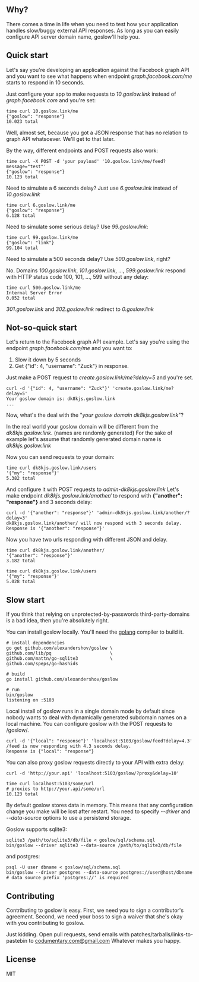 ## Why?
There comes a time in life when you need to test how your application handles slow/buggy
external API responses. As long as you can easily configure API server domain name, goslow'll help you.

## Quick start
Let's say you're developing an application against the Facebook graph API and
you want to see what happens when endpoint *graph.facebook.com/me* starts to respond in 10 seconds.

Just configure your app to make requests to *10.goslow.link* instead of *graph.facebook.com*
and you're set:

```shell
time curl 10.goslow.link/me
{"goslow": "response"}
10.023 total
```

Well, almost set, because you got a JSON response that has no relation to graph API whatsoever.
We'll get to that later.

By the way, different endpoints and POST requests also work:
```shell
time curl -X POST -d 'your payload' '10.goslow.link/me/feed?message="test"'
{"goslow": "response"}
10.123 total
```

Need to simulate a 6 seconds delay? Just use *6.goslow.link* instead of *10.goslow.link*


```shell
time curl 6.goslow.link/me
{"goslow": "response"}
6.128 total
```

Need to simulate some serious delay? Use *99.goslow.link*:
```shell
time curl 99.goslow.link/me
{"goslow": "link"}
99.104 total
```

Need to simulate a 500 seconds delay? Use *500.goslow.link*, right?

No. Domains *100.goslow.link*, *101.goslow.link*, ..., *599.goslow.link* respond with
HTTP status code 100, 101, ..., 599 without any delay:

```shell
time curl 500.goslow.link/me
Internal Server Error
0.052 total
```

*301.goslow.link* and *302.goslow.link* redirect to *0.goslow.link*


## Not-so-quick start
Let's return to the Facebook graph API example.
Let's say you're using the endpoint *graph.facebook.com/me* and you want to:
1. Slow it down by 5 seconds
2. Get {"id": 4, "username": "Zuck"} in response.

Just make a POST request to *create.goslow.link/me?delay=5* and you're set.
```shell
curl -d '{"id": 4, "username": "Zuck"}' 'create.goslow.link/me?delay=5'
Your goslow domain is: dk8kjs.goslow.link
...
```

Now, what's the deal with the "*your goslow domain dk8kjs.goslow.link*"?

In the real world your goslow domain will be different
from the *dk8kjs.goslow.link*. (names are randomly generated) For the sake of example let's assume that randomly
generated domain name is *dk8kjs.goslow.link*

Now you can send requests to your domain:
```shell
time curl dk8kjs.goslow.link/users
'{"my": "response"}'
5.382 total
```

And configure it with POST requests to *admin-dk8kjs.goslow.link*
Let's make endpoint *dk8kjs.goslow.link/another/* to respond with **{"another": "response"}**
and 3 seconds delay:
```shell
curl -d '{"another": "response"}' 'admin-dk8kjs.goslow.link/another/?delay=3'
dk8kjs.goslow.link/another/ will now respond with 3 seconds delay.
Response is '{"another": "response"}'
```

Now you have two urls responding with different JSON and delay.
```shell
time curl dk8kjs.goslow.link/another/
'{"another": "response"}'
3.182 total
```

```shell
time curl dk8kjs.goslow.link/users
'{"my": "response"}'
5.028 total
```

## Slow start
If you think that relying on unprotected-by-passwords third-party-domains is a
bad idea, then you're absolutely right.

You can install goslow locally. You'll need the [golang](https://golang.org/) compiler to build it.

```shell
# install dependencies
go get github.com/alexandershov/goslow \
github.com/lib/pq                      \
github.com/mattn/go-sqlite3            \
github.com/speps/go-hashids

# build
go install github.com/alexandershov/goslow

# run
bin/goslow
listening on :5103
```

Local install of goslow runs in a single domain mode by default
since nobody wants to deal with dynamically generated subdomain names on a local machine.
You can configure goslow with the POST requests to /goslow/.
```shell
curl -d '{"local": "response"}' 'localhost:5103/goslow/feed?delay=4.3'
/feed is now responding with 4.3 seconds delay.
Response is {"local": "response"}
```

You can also proxy goslow requests directly to your API with extra delay:
```shell
curl -d 'http://your.api' 'localhost:5103/goslow/?proxy&delay=10'
```


```shell
time curl localhost:5103/some/url
# proxies to http://your.api/some/url
10.123 total
```

By default goslow stores data in memory. This means that any
configuration change you make will be lost after restart.
You need to specify *--driver* and *--data-source* options to use a persistend storage.

Goslow supports sqlite3:
```shell
sqlite3 /path/to/sqlite3/db/file < goslow/sql/schema.sql
bin/goslow --driver sqlite3 --data-source /path/to/sqlite3/db/file
```

and postgres:
```shell
psql -U user dbname < goslow/sql/schema.sql
bin/goslow --driver postgres --data-source postgres://user@host/dbname
# data source prefix 'postgres://' is required
```

## Contributing
Contributing to goslow is easy.
First, we need you to sign a contributor's agreement.
Second, we need your boss to sign a waiver that she's okay with you
contributing to goslow.

Just kidding. Open pull requests, send emails with patches/tarballs/links-to-pastebin
to [codumentary.com@gmail.com](mailto:codumentary.com@gmail.com) Whatever makes you happy.

## License
MIT

